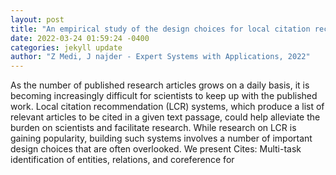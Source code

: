 ```yaml
--- 
layout: post 
title: "An empirical study of the design choices for local citation recommendation systems" 
date: 2022-03-24 01:59:24 -0400 
categories: jekyll update 
author: "Z Medi, J najder - Expert Systems with Applications, 2022" 
--- 
```

As the number of published research articles grows on a daily basis, it is becoming increasingly difficult for scientists to keep up with the published work. Local citation recommendation (LCR) systems, which produce a list of relevant articles to be cited in a given text passage, could help alleviate the burden on scientists and facilitate research. While research on LCR is gaining popularity, building such systems involves a number of important design choices that are often overlooked. We present Cites: Multi-task identification of entities, relations, and coreference for